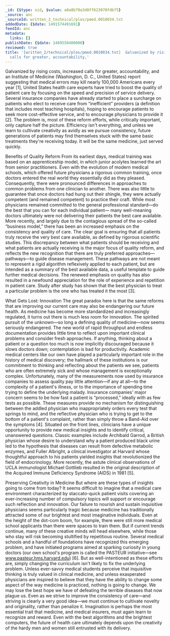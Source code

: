 ```yaml
---
_id: {$type: oid, $value: a0a8b70a3d0ff623070fdbf5}
_source: anc
_sourceId: written_2_technical/plos/pmed.0010034.txt
addedDate: {$date: 1491574491691}
feedId: anc
metadata:
  links: []
publishDate: {$date: 1489550400000}
reviewed: true
title: '[written_2/technical/plos/pmed.0010034.txt]  Galvanized by rising costs, increased
  calls for greater, accountability,'
---
```

<ignore  id='undefined'>Galvanized</ignore> by rising costs, increased calls for greater, accountability, and an
Institute of Medicine (<geo  id='4140963'><geo  id='4140963'>Washington, D. C.</geo></geo><geo  id='4140963'>, United States</geo>) report suggesting that medical
errors may kill nearly 100,000 Americans every year [1], <geo  id='6252001'>United States</geo> health care experts
have tried to boost the quality of patient care by focusing on the speed and precision of
service delivery. Several insurance companies have already started to place a surcharge on
patients who elect to receive care from “inefficient” providers (a definition that includes
most teaching hospitals), hoping to encourage patients to seek more cost-effective service,
and to encourage physicians to provide it [2].
The problem is, most of these reform efforts, while critically important, only capture
half the picture. Efficiency isn&#x27;t everything, and unless we learn to cultivate creativity
as avidly as we pursue consistency, future generations of patients may find themselves
stuck with the same basic treatments they&#x27;re receiving today. It will be the same medicine,
just served quickly.


Benefits of Quality Reform
From its earliest days, medical training was based on an apprenticeship model, in which
junior acolytes learned the art from senior practitioners. Even with the evolution of
modern medical schools, which offered future physicians a rigorous common training, once
doctors entered the real world they essentially did as they pleased. Consequently, there
were pronounced differences in approaches to common problems from one clinician to
another.
There was also little to guarantee that once doctors had hung out their shingle, they
were actually competent (and remained competent) to practice their craft. While most
physicians remained committed to the general professional standard—do the best that you can
for each individual patient— many well-meaning doctors ultimately were not delivering their
patients the best care available.
More recently, and largely due to the contagious spread of the so-called “business
model,” there has been an increased emphasis on the consistency and quality of care. The
clear goal is ensuring that all patients truly receive the very best care available, as
defined by rigorous scientific studies.
This discrepancy between what patients should be receiving and what patients are
actually receiving is the major focus of quality reform, and reflects the new recognition
that there are truly preferred approaches—pathways—to guide disease management. These
pathways are not meant to represent a rigid algorithm reflexively applied to each patient,
but are intended as a summary of the best available data, a useful template to guide
further medical decisions.
The renewed emphasis on quality has also resulted in a newfound appreciation for the
role of experience and repetition in patient care. Study after study has shown that the
best physician to treat a particular problem is the one who has treated it the most
[3].


What Gets Lost: Innovation
The great paradox here is that the same reforms that are improving our current care may
also be endangering our future health. As medicine has become more standardized and
increasingly regulated, it turns out there is much less room for innovation. The spirited
pursuit of the unknown—so long a defining quality of medicine—now seems seriously
endangered. The new world of rapid throughput and endless documentation provides little
time to reflect upon important clinical problems and consider fresh approaches. If
anything, thinking about a patient or a question too much is now implicitly discouraged
because it slows doctors down; contemplation is bad for productivity.
Academic medical centers like our own have played a particularly important role in the
history of medical discovery; the hallmark of these institutions is our commitment to
thinking and reflecting about the patients we see, patients who are often extremely sick
and whose management is exceptionally complex. Unfortunately, many of the measurements now
used by insurance companies to assess quality pay little attention—if any at all—to the
complexity of a patient&#x27;s illness, or to the importance of spending time trying to define
the underlying malady. Insurance companies&#x27; major concern seems to be how fast a patient is
“processed,” ideally with as few tests as possible. These measures provide no mechanism for
distinguishing between the addled physician who inappropriately orders every test that
springs to mind, and the reflective physician who is trying to get to the bottom of a
patient&#x27;s complaint, rather than simply throw a Band-Aid over the symptoms [4].
Situated on the front lines, clinicians have a unique opportunity to provide new medical
insights and to identify critical, unanswered questions. Classic examples include Archibald
Garrod, a British physician whose desire to understand why a patient produced black urine
led to the hypothesis that diseases can result from defective metabolic enzymes, and Fuller
Albright, a clinical investigator at Harvard whose thoughtful approach to his patients
yielded insights that revolutionized the field of endocrinology. More recently, the astute
clinical observations of <geo  id='5404884'>UCLA</geo> immunologist Michael Gottlieb resulted in the original
description of the Acquired Immune Deficiency Syndrome (AIDS) in 1981 [5].


Preserving Creativity in Medicine
But where are these types of insights going to come from today? It seems difficult to
imagine that a medical care environment characterized by staccato-quick patient visits
covering an ever-increasing number of compulsory topics will support or encourage such
reflection and innovation. Our failure to nourish and sustain inquisitive physicians seems
particularly tragic because medicine has traditionally attracted some of our brightest and
most imaginative individuals. Even at the height of the dot-com boom, for example, there
were still more medical school applicants than there were spaces to train them. But if
current trends continue, many of these creative minds will head elsewhere, while those who
stay will risk becoming stultified by repetitious routine.
Several medical schools and a handful of foundations have recognized this emerging
problem, and have initiated programs aimed at sparking curiosity in young doctors (our own
school&#x27;s program is called the PASTEUR initiative—see www.pasteur.hms.harvard.edu) [6]. But
as well-intentioned as these efforts are, simply changing the curriculum isn&#x27;t likely to
fix the underlying problem. Unless ever-savvy medical students perceive that inquisitive
thinking is truly valued in clinical medicine, and unless exasperated physicians are
inspired to believe that they have the ability to change some aspect of the way medicine is
practiced, nothing is going to change. We may lose the best hope we have of defeating the
terrible diseases that now plague us.
Even as we strive to improve the consistency of care—and striving is clearly a very good
idea—we must continue to cultivate novelty and originality, rather than penalize it.
Imagination is perhaps the most essential trait that medicine, and medical insurers, must
again learn to recognize and reward. Even with the best algorithms and the brightest
computers, the future of health care ultimately depends upon the creativity of the hardy
men and women still entrusted with its delivery.